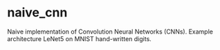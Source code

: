 # naive_cnn
Naive implementation of Convolution Neural Networks (CNNs). Example architecture LeNet5 on MNIST hand-written digits.
